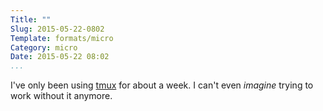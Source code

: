 ```yaml
---
Title: ""
Slug: 2015-05-22-0802
Template: formats/micro
Category: micro
Date: 2015-05-22 08:02
...
```


I've only been using [tmux] for about a week. I can't even *imagine* trying to
work without it anymore.

[tmux]: http://tmux.sourceforge.net
